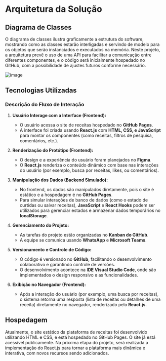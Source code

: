 # Arquitetura da Solução

## Diagrama de Classes

O diagrama de classes ilustra graficamente a estrutura do software, mostrando como as classes estarão interligadas e servindo de modelo para os objetos que serão instanciados e executados na memória. Neste projeto, a arquitetura prevê o uso de uma API para facilitar a comunicação entre diferentes componentes, e o código será inicialmente hospedado no GitHub, com a possibilidade de ajustes futuros conforme necessário.

![image](https://github.com/user-attachments/assets/8f891611-ecb8-4c21-82bb-82805180d70e)



## Tecnologias Utilizadas

### Descrição do Fluxo de Interação

1. **Usuário Interage com a Interface (Frontend):**
   - O usuário acessa o site de receitas hospedado no **GitHub Pages**.
   - A interface foi criada usando **React.js** com **HTML, CSS, e JavaScript** para montar os componentes (como receitas, filtros de pesquisa, comentários, etc.).

2. **Renderização do Protótipo (Frontend):**
   - O design e a experiência do usuário foram planejados no **Figma**.
   - O **React.js** renderiza o conteúdo dinâmico com base nas interações do usuário (por exemplo, busca por receitas, likes, ou comentários).

3. **Manipulação dos Dados (Backend Simulado):**
   - No frontend, os dados são manipulados diretamente, pois o site é estático e a hospedagem é no **GitHub Pages**.
   - Para simular interações de banco de dados (como o estado de curtidas ou salvar receitas), **JavaScript** e **React Hooks** podem ser utilizados para gerenciar estados e armazenar dados temporários no **localStorage**.

4. **Gerenciamento do Projeto:**
   - As tarefas do projeto estão organizadas no **Kanban do GitHub**.
   - A equipe se comunica usando **WhatsApp** e **Microsoft Teams**.

5. **Versionamento e Controle de Código:**
   - O código é versionado no **GitHub**, facilitando o desenvolvimento colaborativo e garantindo controle de versões.
   - O desenvolvimento acontece na **IDE Visual Studio Code**, onde são implementados o design responsivo e as funcionalidades.

6. **Exibição no Navegador (Frontend):**
   - Após a interação do usuário (por exemplo, uma busca por receitas), o sistema retorna uma resposta (lista de receitas ou detalhes de uma receita) diretamente no navegador, renderizado pelo **React.js**.


## Hospedagem

Atualmente, o site estático da plataforma de receitas foi desenvolvido utilizando HTML e CSS, e está hospedado no GitHub Pages. O site já está acessível publicamente. Na próxima etapa do projeto, será realizada a implementação do React.js para tornar a plataforma mais dinâmica e interativa, com novos recursos sendo adicionados.
